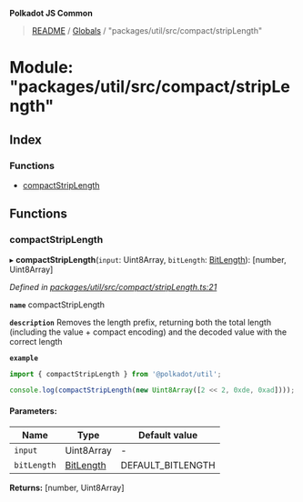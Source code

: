 **Polkadot JS Common**

> [README](../README.md) / [Globals](../globals.md) / "packages/util/src/compact/stripLength"

# Module: "packages/util/src/compact/stripLength"

## Index

### Functions

* [compactStripLength](_packages_util_src_compact_striplength_.md#compactstriplength)

## Functions

### compactStripLength

▸ **compactStripLength**(`input`: Uint8Array, `bitLength`: [BitLength](_packages_util_src_compact_types_.md#bitlength)): [number, Uint8Array]

*Defined in [packages/util/src/compact/stripLength.ts:21](https://github.com/polkadot-js/common/blob/ce964d2f/packages/util/src/compact/stripLength.ts#L21)*

**`name`** compactStripLength

**`description`** Removes the length prefix, returning both the total length (including the value + compact encoding) and the decoded value with the correct length

**`example`** 
<BR>

```javascript
import { compactStripLength } from '@polkadot/util';

console.log(compactStripLength(new Uint8Array([2 << 2, 0xde, 0xad]))); // [2, Uint8Array[0xde, 0xad]]
```

#### Parameters:

Name | Type | Default value |
------ | ------ | ------ |
`input` | Uint8Array | - |
`bitLength` | [BitLength](_packages_util_src_compact_types_.md#bitlength) | DEFAULT_BITLENGTH |

**Returns:** [number, Uint8Array]
